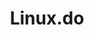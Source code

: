 ---
title: "Linux.do"
url: "https://linux.do/u/freebird2913/summary"
avatar: "https://linux.do/uploads/default/original/4X/d/1/4/d146c68151340881c884d95e0da4acdf369258c6.png"
description: "Linux.do"
category: "论坛"
---